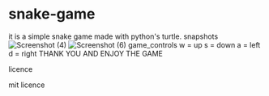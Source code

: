 # snake-game
it is a simple snake game made with python's turtle.
snapshots![Screenshot (4)](https://user-images.githubusercontent.com/75438216/139255319-530a8872-b9fb-4820-9ee3-246cd44e255e.png)
![Screenshot (6)](https://user-images.githubusercontent.com/75438216/139255371-606c4e82-1262-4bef-abf5-fd7dcd159678.png)
game_controls
w = up
s = down
a = left
d = right
THANK YOU AND ENJOY THE GAME

licence

mit licence
